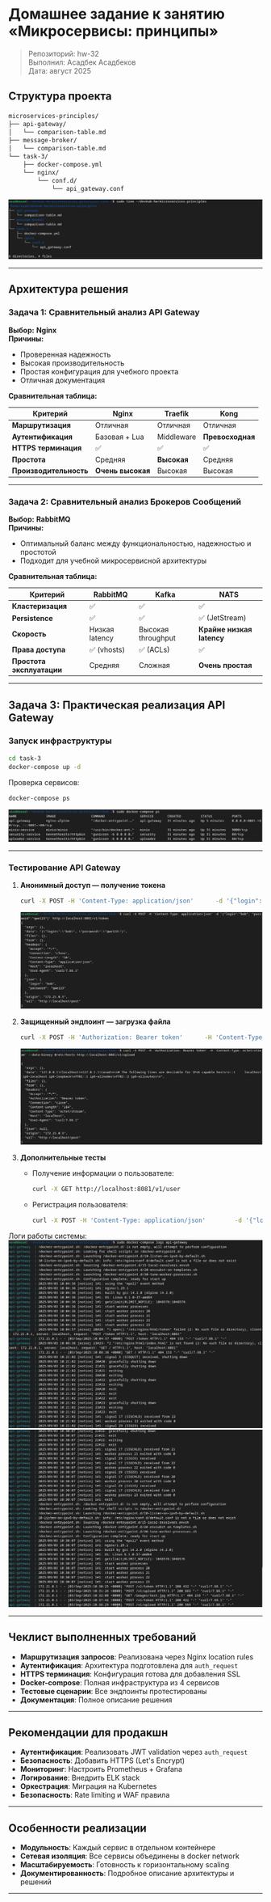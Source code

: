 # Домашнее задание к занятию «Микросервисы: принципы»

> Репозиторий: hw-32\
> Выполнил: Асадбек Асадбеков\
> Дата: август 2025

## Структура проекта

```
microservices-principles/
├── api-gateway/
│   └── comparison-table.md
├── message-broker/
│   └── comparison-table.md
└── task-3/
    ├── docker-compose.yml
    └── nginx/
        └── conf.d/
            └── api_gateway.conf
```

![Структура проекта](https://github.com/asad-bekov/hw-32/blob/main/img/1.PNG)

---

## Архитектура решения

### Задача 1: Сравнительный анализ API Gateway

**Выбор:** **Nginx**  
**Причины:**
- Проверенная надежность  
- Высокая производительность  
- Простая конфигурация для учебного проекта  
- Отличная документация  

**Сравнительная таблица:**

| Критерий            | Nginx                | Traefik        | Kong               |
|----------------------|----------------------|----------------|--------------------|
| **Маршрутизация**   | Отличная             | Отличная       | Отличная           |
| **Аутентификация**  | Базовая + Lua        | Middleware     | **Превосходная**   |
| **HTTPS терминация**| ✅                   | ✅             | ✅                 |
| **Простота**        | Средняя              | **Высокая**    | Средняя            |
| **Производительность** | **Очень высокая** | Высокая        | Высокая            |

---

### Задача 2: Сравнительный анализ Брокеров Сообщений

**Выбор:** **RabbitMQ**  
**Причины:**
- Оптимальный баланс между функциональностью, надежностью и простотой  
- Подходит для учебной микросервисной архитектуры  

**Сравнительная таблица:**

| Критерий              | RabbitMQ          | Kafka          | NATS                |
|------------------------|------------------|----------------|----------------------|
| **Кластеризация**     | ✅               | ✅             | ✅                   |
| **Persistence**       | ✅               | ✅             | ✅ (JetStream)       |
| **Скорость**          | Низкая latency   | Высокая throughput | **Крайне низкая latency** |
| **Права доступа**     | ✅ (vhosts)      | ✅ (ACLs)      | ✅                   |
| **Простота эксплуатации** | Средняя      | Сложная        | **Очень простая**    |

---

## Задача 3: Практическая реализация API Gateway

### Запуск инфраструктуры

```bash
cd task-3
docker-compose up -d
```

Проверка сервисов:
```bash
docker-compose ps
```

![docker ps](https://github.com/asad-bekov/hw-32/blob/main/img/2.png)

---

### Тестирование API Gateway

1. **Анонимный доступ — получение токена**
   ```bash
   curl -X POST -H 'Content-Type: application/json'      -d '{"login":"bob", "password":"qwe123"}'      http://localhost:8081/v1/token
   ```
   ![token](https://github.com/asad-bekov/hw-32/blob/main/img/3.png)

2. **Защищенный эндпоинт — загрузка файла**
   ```bash
   curl -X POST -H 'Authorization: Bearer token'      -H 'Content-Type: octet/stream'      --data-binary @/etc/hosts      http://localhost:8081/v1/upload
   ```
   ![upload](https://github.com/asad-bekov/hw-32/blob/main/img/4.png)

3. **Дополнительные тесты**
   - Получение информации о пользователе:
     ```bash
     curl -X GET http://localhost:8081/v1/user
     ```
   - Регистрация пользователя:
     ```bash
     curl -X POST -H 'Content-Type: application/json'        -d '{"login":"alice", "password":"pass123"}'        http://localhost:8081/v1/register
     ```

Логи работы системы:  
![logs](https://github.com/asad-bekov/hw-32/blob/main/img/5.png)  
![logs](https://github.com/asad-bekov/hw-32/blob/main/img/5.1.png)

---

## Чеклист выполненных требований

- **Маршрутизация запросов**: Реализована через Nginx location rules  
- **Аутентификация**: Архитектура подготовлена для `auth_request`  
- **HTTPS терминация**: Конфигурация готова для добавления SSL  
- **Docker-compose**: Полная инфраструктура из 4 сервисов  
- **Тестовые сценарии**: Все эндпоинты протестированы  
- **Документация**: Полное описание решения  

---

## Рекомендации для продакшн

- **Аутентификация**: Реализовать JWT validation через `auth_request`  
- **Безопасность**: Добавить HTTPS (Let's Encrypt)  
- **Мониторинг**: Настроить Prometheus + Grafana  
- **Логирование**: Внедрить ELK stack  
- **Оркестрация**: Миграция на Kubernetes  
- **Безопасность**: Rate limiting и WAF правила  

---

## Особенности реализации

- **Модульность**: Каждый сервис в отдельном контейнере  
- **Сетевая изоляция**: Все сервисы объединены в docker network  
- **Масштабируемость**: Готовность к горизонтальному scaling  
- **Документированность**: Подробное описание архитектуры и решений  

---


